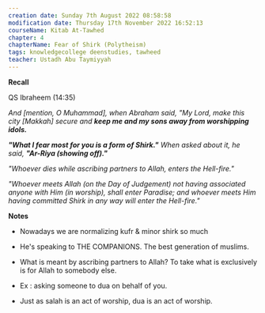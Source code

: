 ```yaml
---
creation date: Sunday 7th August 2022 08:58:58 
modification date: Thursday 17th November 2022 16:52:13
courseName: Kitab At-Tawhed 
chapter: 4
chapterName: Fear of Shirk (Polytheism)
tags: knowledgecollege deenstudies, tawheed
teacher: Ustadh Abu Taymiyyah
---
```

**Recall**

QS Ibraheem (14:35)

_And [mention, O Muhammad], when Abraham said, "My Lord, make this city [Makkah] secure and **keep me and my sons away from worshipping idols.**_

_**"What I fear most for you is a form of Shirk."** When asked about it, he said, **"Ar-Riya (showing off)."**_

_"Whoever dies while ascribing partners to Allah, enters the Hell-fire."_

_"Whoever meets Allah (on the Day of Judgement) not having associated anyone with Him (in worship), shall enter Paradise; and whoever meets Him having committed Shirk in any way will enter the Hell-fire."_

**Notes**

-   Nowadays we are normalizing kufr & minor shirk so much
    
-   He's speaking to THE COMPANIONS. The best generation of muslims.
    
-   What is meant by ascribing partners to Allah? To take what is exclusively is for Allah to somebody else.
    
-   Ex : asking someone to dua on behalf of you.
    
-   Just as salah is an act of worship, dua is an act of worship.